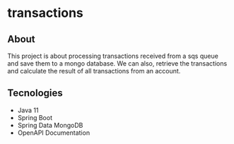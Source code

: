 # transactions

## About
This project is about processing transactions received from a sqs queue and save them to a mongo database.
We can also, retrieve the transactions and calculate the result of all transactions from an account.

## Tecnologies
- Java 11
- Spring Boot
- Spring Data MongoDB
- OpenAPI Documentation
